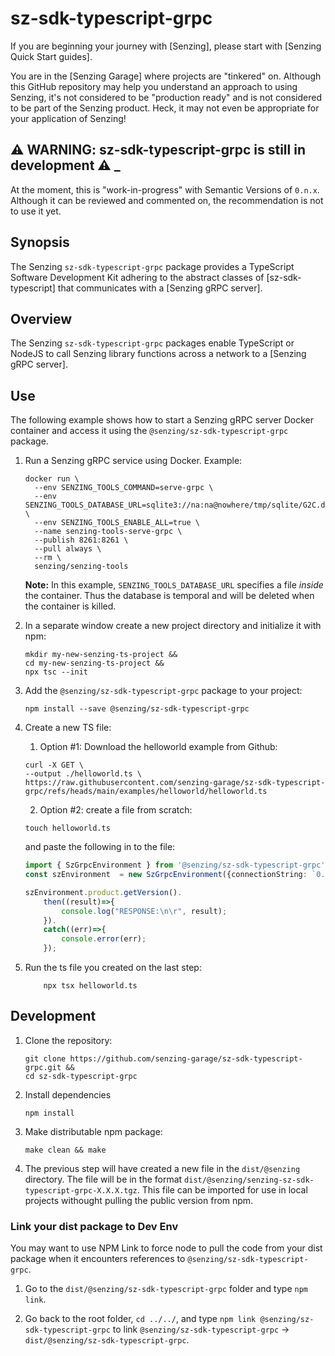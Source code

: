 # sz-sdk-typescript-grpc


If you are beginning your journey with [Senzing],
please start with [Senzing Quick Start guides].

You are in the [Senzing Garage] where projects are "tinkered" on.
Although this GitHub repository may help you understand an approach to using Senzing,
it's not considered to be "production ready" and is not considered to be part of the Senzing product.
Heck, it may not even be appropriate for your application of Senzing!

## :warning: WARNING: sz-sdk-typescript-grpc is still in development :warning: _

At the moment, this is "work-in-progress" with Semantic Versions of `0.n.x`.
Although it can be reviewed and commented on,
the recommendation is not to use it yet.


## Synopsis

The Senzing `sz-sdk-typescript-grpc` package provides a TypeScript Software Development Kit adhering to the abstract classes of [sz-sdk-typescript]
that communicates with a [Senzing gRPC server].

## Overview

The Senzing `sz-sdk-typescript-grpc` packages enable TypeScript or NodeJS to call Senzing library functions
across a network to a [Senzing gRPC server].

## Use

The following example shows how to start a Senzing gRPC server Docker container
and access it using the `@senzing/sz-sdk-typescript-grpc` package.

1. Run a Senzing gRPC service using Docker.
   Example:

    ```console
    docker run \
      --env SENZING_TOOLS_COMMAND=serve-grpc \
      --env SENZING_TOOLS_DATABASE_URL=sqlite3://na:na@nowhere/tmp/sqlite/G2C.db \
      --env SENZING_TOOLS_ENABLE_ALL=true \
      --name senzing-tools-serve-grpc \
      --publish 8261:8261 \
      --pull always \
      --rm \
      senzing/senzing-tools
    ```

   **Note:** In this example, `SENZING_TOOLS_DATABASE_URL` specifies a file *inside* the container.
   Thus the database is temporal and will be deleted when the container is killed.

1. In a separate window create a new project directory and initialize it with npm:

    ```console
    mkdir my-new-senzing-ts-project &&
    cd my-new-senzing-ts-project && 
    npx tsc --init
    ```

1. Add the `@senzing/sz-sdk-typescript-grpc` package to your project:

    ```console
    npm install --save @senzing/sz-sdk-typescript-grpc
    ```

1. Create a new TS file:

    1. Option #1: Download the helloworld example from Github:

    ```console
    curl -X GET \
    --output ./helloworld.ts \
    https://raw.githubusercontent.com/senzing-garage/sz-sdk-typescript-grpc/refs/heads/main/examples/helloworld/helloworld.ts
    ```

    2. Option #2: create a file from scratch:

    ```console
    touch helloworld.ts
    ```
    
    and paste the following in to the file:

    ```typescript
    import { SzGrpcEnvironment } from '@senzing/sz-sdk-typescript-grpc';
    const szEnvironment  = new SzGrpcEnvironment({connectionString: `0.0.0.0:8261`});

    szEnvironment.product.getVersion().
        then((result)=>{
            console.log("RESPONSE:\n\r", result);
        }).
        catch((err)=>{
            console.error(err);
        });
    ```

1. Run the ts file you created on the last step:

    ```console
        npx tsx helloworld.ts
    ```


## Development

1. Clone the repository:

    ```console
    git clone https://github.com/senzing-garage/sz-sdk-typescript-grpc.git &&
    cd sz-sdk-typescript-grpc
    ```

2. Install dependencies

    ```console
    npm install
    ```

3. Make distributable npm package:

    ```console
    make clean && make
    ```

4. The previous step will have created a new file in the `dist/@senzing` directory. The file will be in the format `dist/@senzing/senzing-sz-sdk-typescript-grpc-X.X.X.tgz`. This file can be imported for use in local projects withought pulling the public version from npm.


### Link your dist package to Dev Env

You may want to use NPM Link to force node to pull the code from your dist package when it encounters references to `@senzing/sz-sdk-typescript-grpc`.

1. Go to the `dist/@senzing/sz-sdk-typescript-grpc` folder and type `npm link`.

2. Go back to the root folder, `cd ../../`, and type `npm link @senzing/sz-sdk-typescript-grpc` to link `@senzing/sz-sdk-typescript-grpc` -> `dist/@senzing/sz-sdk-typescript-grpc`.